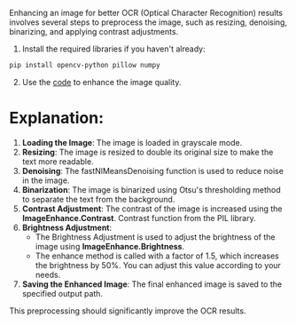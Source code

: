 Enhancing an image for better OCR (Optical Character Recognition) results involves several steps to preprocess the image, such as resizing, denoising, binarizing, and applying contrast adjustments.

1. Install the required libraries if you haven't already:

```bash
pip install opencv-python pillow numpy
```

2. Use the [code](../preprocessing/preprocessing.py) to enhance the image quality.

# Explanation:
1. **Loading the Image**: The image is loaded in grayscale mode.
2. **Resizing**: The image is resized to double its original size to make the text more readable.
3. **Denoising**: The fastNlMeansDenoising function is used to reduce noise in the image.
4. **Binarization**: The image is binarized using Otsu's thresholding method to separate the text from the background.
5. **Contrast Adjustment**: The contrast of the image is increased using the **ImageEnhance.Contrast**. Contrast function from the PIL library.
6. **Brightness Adjustment**: 
    - The Brightness Adjustment is used to adjust the brightness of the image using **ImageEnhance.Brightness**.
    - The enhance method is called with a factor of 1.5, which increases the brightness by 50%. You can adjust this value according to your needs.
7. **Saving the Enhanced Image**: The final enhanced image is saved to the specified output path.

This preprocessing should significantly improve the OCR results.
